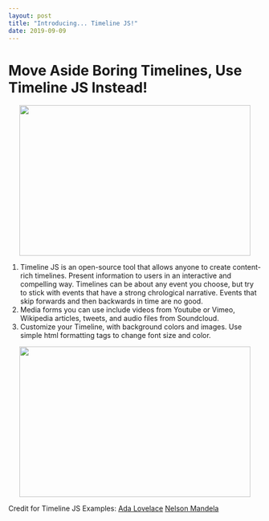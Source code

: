 ```yaml
---
layout: post
title: "Introducing... Timeline JS!"
date: 2019-09-09
---
```

# Move Aside Boring Timelines, Use Timeline JS Instead! #

<p align="center"> 
  <img width="460" height="300" src="https://user-images.githubusercontent.com/54911846/65169905-9033e800-da15-11e9-93e1-7f8d703983bf.png">
</p>

1. Timeline JS is an open-source tool that allows anyone to create content-rich timelines. Present information to users in an interactive and compelling way. Timelines can be about any event you choose, but try to stick with events that have a strong chrological narrative. Events that skip forwards and then backwards in time are no good.
2. Media forms you can use include videos from Youtube or Vimeo, Wikipedia articles, tweets, and audio files from Soundcloud.
3. Customize your Timeline, with background colors and images. Use simple html formatting tags to change font size and color.

<p align="center">
  <img width="460" height="300" src="https://user-images.githubusercontent.com/54911846/65170386-878fe180-da16-11e9-832b-7e42c5df86d6.png">
</p>

Credit for Timeline JS Examples: [Ada Lovelace](https://timeline.knightlab.com/) [Nelson Mandela](http://world.time.com/2013/12/05/nelson-mandelas-extraordinary-life-an-interactive-timeline/)
